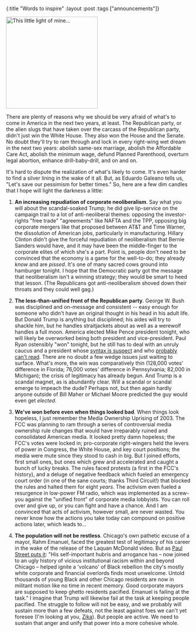 {:title "Words to inspire"
:layout :post
:tags  ["announcements"]}

<img src="http://www.szcz.org/img/candleindarkness.jpg" alt="This little light of mine..." style="width: 250px;"/>

There are plenty of reasons why we should be very afraid of what's to come in America in the next two years, at least.  The Republican party, or the alien slugs that have taken over the carcass of the Republican party, didn't just win the White House.  They also won the House and the Senate.  No doubt they'll try to ram through and lock in every right-wing wet dream in the next two years: abolish same-sex marriage, abolish the Affordable Care Act, abolish the minimum wage, defund Planned Parenthood, overturn legal abortion, enhance drill-baby-drill, and on and on.

It's hard to dispute the realization of what's likely to come.  It's even harder to find a silver lining in the wake of it all.  But, as Eduardo Galeano tells us, "Let's save our pessimism for better times."  So, here are a few dim candles that I hope will light the darkness a little:

1. **An increasing repudiation of corporate neoliberalism**.  Say what you will about the scandal-soaked Trump; he did give lip-service on the campaign trail to a lot of anti-neoliberal themes: opposing the investor-rights "free trade" "agreements" like NAFTA and the TPP, opposing big corporate mergers like that proposed between AT&T and Time Warner, the dissolution of American jobs, particularly in manufacturing.  Hillary Clinton didn't give the forceful repudiation of neoliberalism that Bernie Sanders would have, and it may have been the middle-finger to the corporate elites of which she's a part.  Point is, people don't need to be convinced that the economy is a game for the well-to-do; they already _know_ and are _pissed_.  It's one of many sacred cows ground into hamburger tonight.  I hope that the Democratic party got the message that neoliberalism isn't a winning strategy; they would be smart to heed that lesson.  (The Republicans got anti-neoliberalism shoved down their throats and they could well gag.)

2. **The less-than-unified front of the Republican party**.  George W. Bush was disciplined and on-message and consistent -- easy enough for someone who didn't have an original thought in his head in his adult life.  But Donald Trump is anything but disciplined; his aides will try to shackle him, but he handles straitjackets about as well as a werewolf handles a full moon.  America elected Mike Pence president tonight, who will likely be overworked being both president and vice-president.  Paul Ryan ostensibly "won" tonight, but he still has to deal with an unruly caucus and a president whose [syntax is suspect](http://www.szcz.org/posts/2016-10-05-syntactic-analysis-presidential-debate-september-26-2016/) and who [probably can't read](https://www.youtube.com/watch?v=7LFkN7QGp2c).  There are no doubt a few wedge issues just waiting to surface.  What's more, the win was comparatively thin (128,000 votes' difference in Florida; 76,000 votes' difference in Pennsylvania; 82,000 in Michigan); the crisis of legitimacy has already begun.  And Trump is a scandal magnet, as is abundantly clear.  Will a scandal or scandal emerge to impeach the dude?  Perhaps not, but then again hardly anyone outside of Bill Maher or Michael Moore predicted the guy would even get _elected_. 

3. **We've won before even when things looked bad**.  When things look hopeless, I just remember the Media Ownership Uprising of 2003.  The FCC was planning to ram through a series of controversial media ownership rule changes that would have irreparably ruined and consolidated American media.  It looked pretty damn hopeless; the FCC's votes were locked in; pro-corporate right-wingers held the levers of power in Congress, the White House, and key court positions; the media were mute since they stood to cash in big.  But I joined efforts, first small ones, but ones which grew and accelerated and caught a bunch of lucky breaks.  The rules faced protests (a first in the FCC's history), and a deluge of negative feedback which fueled an emergency court order (in one of the sane courts; thanks Third Circuit!) that blocked the rules and halted them for eight _years_.  The activism even fueled a resurgence in low-power FM radio, which was implemented as a screw-you against the "unified front" of corporate media lobbyists.  You can roll over and give up, or you can fight and have a chance.  And I am convinced that acts of activism, however small, are never wasted.  You never know how the actions you take today can compound on positive actions later, which leads to... 

4. **The population will not be restless**.  Chicago's own pathetic excuse of a mayor, Rahm Emanuel, faced the greatest test of legitimacy of his career in the wake of the release of the Laquan McDonald video.  But as [Paul Street puts it](http://www.counterpunch.org/2015/12/18/a-sacrificial-rahm-mayor-1-racist-policing-and-metropolitan-disorder/): "His self-important hubris and arrogance has – now joined to an ugly history of vicious institutional racism within and beyond Chicago – helped ignite a 'volcano' of Black rebellion the city's mostly white corporate and financial overlords finds most unwelcome. Untold thousands of young Black and other Chicago residents are now in militant motion like no time in recent memory. Good corporate mayors are supposed to keep ghetto residents pacified. Emanuel is failing at the task."  I imagine that Trump will likewise fail at the task at keeping people pacified.  The struggle to follow will not be easy, and we probably will sustain more than a few defeats, not the least against foes we can't yet foresee (I'm looking at you, [Zika](http://www.cdc.gov/zika/)).  But people are active.  We need to sustain that anger and unify that power into a more cohesive whole.   

